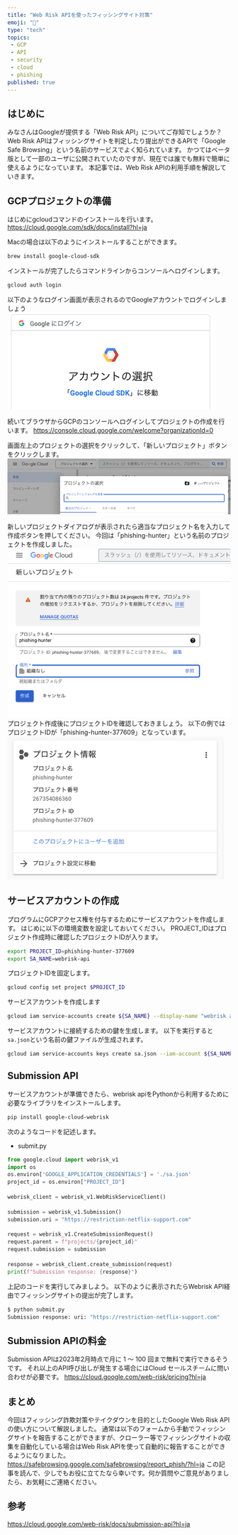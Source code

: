 ```yaml
---
title: "Web Risk APIを使ったフィッシングサイト対策"
emoji: "🐡"
type: "tech"
topics: 
 - GCP
 - API
 - security
 - cloud
 - phishing
published: true
---
```



## はじめに
みなさんはGoogleが提供する「Web Risk API」についてご存知でしょうか？
Web Risk APIはフィッシングサイトを判定したり提出ができるAPIで「Google Safe Browsing」という名前のサービスでよく知られています。
かつてはベータ版として一部のユーザに公開されていたのですが、現在では誰でも無料で簡単に使えるようになっています。
本記事では、Web Risk APIの利用手順を解説していきます。

## GCPプロジェクトの準備

はじめにgcloudコマンドのインストールを行います。
https://cloud.google.com/sdk/docs/install?hl=ja

Macの場合は以下のようにインストールすることができます。
```bash
brew install google-cloud-sdk
```

インストールが完了したらコマンドラインからコンソールへログインします。
```bash
gcloud auth login
```
以下のようなログイン画面が表示されるのでGoogleアカウントでログインしましょう
![](/images/31e5d8449d16f0/0.png)

続いてブラウザからGCPのコンソールへログインしてプロジェクトの作成を行います。
https://console.cloud.google.com/welcome?organizationId=0

画面左上のプロジェクトの選択をクリックして、「新しいプロジェクト」ボタンをクリックします。
![](/images/31e5d8449d16f0/1.png)

新しいプロジェクトダイアログが表示されたら適当なプロジェクト名を入力して作成ボタンを押してください。
今回は「phishing-hunter」という名前のプロジェクトを作成しました。
![](/images/31e5d8449d16f0/2.png)
プロジェクト作成後にプロジェクトIDを確認しておきましょう。
以下の例ではプロジェクトIDが「phishing-hunter-377609」となっています。
![](/images/31e5d8449d16f0/3.png)

## サービスアカウントの作成
プログラムにGCPアクセス権を付与するためにサービスアカウントを作成します。
はじめに以下の環境変数を設定しておいてください。
PROJECT_IDはプロジェクト作成時に確認したプロジェクトIDが入ります。
```bash
export PROJECT_ID=phishing-hunter-377609
export SA_NAME=webrisk-api
```

プロジェクトIDを固定します。
```bash
gcloud config set project $PROJECT_ID
```

サービスアカウントを作成します
```bash
gcloud iam service-accounts create ${SA_NAME} --display-name "webrisk api service account"
```

サービスアカウントに接続するための鍵を生成します。
以下を実行すると`sa.json`という名前の鍵ファイルが生成されます。
```bash
gcloud iam service-accounts keys create sa.json --iam-account ${SA_NAME}@${PROJECT_ID}.iam.gserviceaccount.com
```

## Submission API
サービスアカウントが準備できたら、webrisk apiをPythonから利用するために必要なライブラリをインストールします。
```bash
pip install google-cloud-webrisk
```

次のようなコードを記述します。
* submit.py
```python
from google.cloud import webrisk_v1
import os
os.environ['GOOGLE_APPLICATION_CREDENTIALS'] = './sa.json'
project_id = os.environ["PROJECT_ID"]

webrisk_client = webrisk_v1.WebRiskServiceClient()

submission = webrisk_v1.Submission()
submission.uri = "https://restriction-netflix-support.com"

request = webrisk_v1.CreateSubmissionRequest()
request.parent = f"projects/{project_id}"
request.submission = submission

response = webrisk_client.create_submission(request)
print(f"Submission response: {response}")
```

上記のコードを実行してみましよう。
以下のように表示されたらWebrisk API経由でフィッシングサイトの提出が完了します。
```bash
$ python submit.py
Submission response: uri: "https://restriction-netflix-support.com"
```

## Submission APIの料金
Submission APIは2023年2月時点で月に 1 ～ 100 回まで無料で実行できるそうです。
それ以上のAPI呼び出しが発生する場合にはCloud セールスチームに問い合わせが必要です。
https://cloud.google.com/web-risk/pricing?hl=ja

## まとめ
今回はフィッシング詐欺対策やテイクダウンを目的としたGoogle Web Risk APIの使い方について解説しました。
通常は以下のフォームから手動でフィッシングサイトを報告することができますが、クローラー等でフィッシングサイトの収集を自動化している場合はWeb Risk APIを使って自動的に報告することができるようになりました。
https://safebrowsing.google.com/safebrowsing/report_phish/?hl=ja
この記事を読んで、少しでもお役に立てたなら幸いです。何か質問やご意見がありましたら、お気軽にご連絡ください。

## 参考
https://cloud.google.com/web-risk/docs/submission-api?hl=ja
